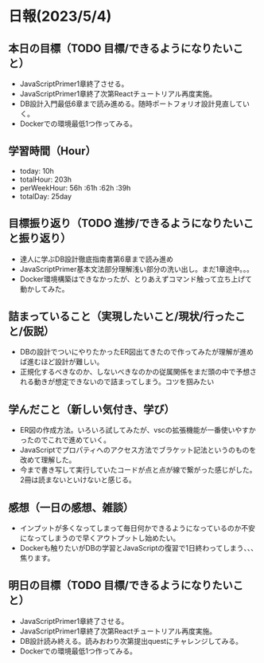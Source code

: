 # 日報(2023/5/4)

## 本日の目標（TODO 目標/できるようになりたいこと）

- JavaScriptPrimer1章終了させる。
- JavaScriptPrimer1章終了次第Reactチュートリアル再度実施。
- DB設計入門最低6章まで読み進める。随時ポートフォリオ設計見直していく。
- Dockerでの環境最低1つ作ってみる。

## 学習時間（Hour）
- today: 10h
- totalHour: 203h
- perWeekHour: 56h :61h :62h :39h
- totalDay: 25day

## 目標振り返り（TODO 進捗/できるようになりたいこと振り返り）

- 達人に学ぶDB設計徹底指南書第6章まで読み進め
- JavaScriptPrimer基本文法部分理解浅い部分の洗い出し。まだ1章途中。。。
- Docker環境構築はできなかったが、とりあえずコマンド触って立ち上げて動かしてみた。

## 詰まっていること（実現したいこと/現状/行ったこと/仮説）

- DBの設計でついにやりたかったER図出てきたので作ってみたが理解が進めば進むほど設計が難しい。
- 正規化するべきなのか、しないべきなのかの従属関係をまだ頭の中で予想される動きが想定できないので詰まってしまう。コツを掴みたい

## 学んだこと（新しい気付き、学び）

- ER図の作成方法。いろいろ試してみたが、vscの拡張機能が一番使いやすかったのでこれで進めていく。
- JavaScriptでプロパティへのアクセス方法でブラケット記法というのものを改めて理解した。
- 今まで書き写して実行していたコードが点と点が線で繋がった感じがした。2冊は読まないといけないと感じる。

## 感想（一日の感想、雑談）

- インプットが多くなってしまって毎日何かできるようになっているのか不安になってしまうので早くアウトプットし始めたい。
- Dockerも触りたいがDBの学習とJavaScriptの復習で1日終わってしまう、、、焦ります。

## 明日の目標（TODO 目標/できるようになりたいこと）

- JavaScriptPrimer1章終了させる。
- JavaScriptPrimer1章終了次第Reactチュートリアル再度実施。
- DB設計読み終える。読みおわり次第提出questにチャレンジしてみる。
- Dockerでの環境最低1つ作ってみる。